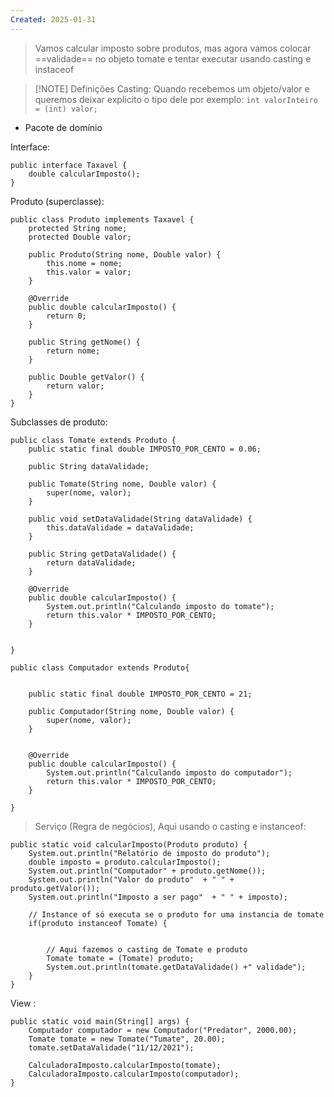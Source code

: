 ```yaml
---
Created: 2025-01-31
---
```

> Vamos calcular imposto sobre produtos, mas agora vamos colocar ==validade== no objeto tomate e tentar executar usando casting e instaceof



> [!NOTE] Definições
> Casting: Quando recebemos um objeto/valor e queremos deixar explicito o tipo dele por exemplo:
> `int valorInteiro = (int) valor;`


- Pacote de domínio

Interface:
```
public interface Taxavel {  
    double calcularImposto();  
}
```

Produto (superclasse):
```
public class Produto implements Taxavel {  
    protected String nome;  
    protected Double valor;  
  
    public Produto(String nome, Double valor) {  
        this.nome = nome;  
        this.valor = valor;  
    }  
  
    @Override  
    public double calcularImposto() {  
        return 0;  
    }  
  
    public String getNome() {  
        return nome;  
    }  
  
    public Double getValor() {  
        return valor;  
    }  
}
```

Subclasses de produto:

```
public class Tomate extends Produto {  
    public static final double IMPOSTO_POR_CENTO = 0.06;  
  
    public String dataValidade;  
  
    public Tomate(String nome, Double valor) {  
        super(nome, valor);  
    }  
  
    public void setDataValidade(String dataValidade) {  
        this.dataValidade = dataValidade;  
    }  
  
    public String getDataValidade() {  
        return dataValidade;  
    }  
  
    @Override  
    public double calcularImposto() {  
        System.out.println("Calculando imposto do tomate");  
        return this.valor * IMPOSTO_POR_CENTO;  
    }  
  
  
}
```


```
public class Computador extends Produto{  
  
  
    public static final double IMPOSTO_POR_CENTO = 21;  
  
    public Computador(String nome, Double valor) {  
        super(nome, valor);  
    }  
  
  
    @Override  
    public double calcularImposto() {  
        System.out.println("Calculando imposto do computador");  
        return this.valor * IMPOSTO_POR_CENTO;  
    }  
  
}
```


> Serviço (Regra de negócios), Aqui usando o casting e instanceof:

```
public static void calcularImposto(Produto produto) {  
    System.out.println("Relatório de imposto do produto");  
    double imposto = produto.calcularImposto();  
    System.out.println("Computador" + produto.getNome());  
    System.out.println("Valor do produto"  + " " + produto.getValor());  
    System.out.println("Imposto a ser pago"  + " " + imposto);  

	// Instance of só executa se o produto for uma instancia de tomate
    if(produto instanceof Tomate) {  
		
	
		// Aqui fazemos o casting de Tomate e produto
        Tomate tomate = (Tomate) produto;  
        System.out.println(tomate.getDataValidade() +" validade");  
    }  
}
```

View :
```
public static void main(String[] args) {  
    Computador computador = new Computador("Predator", 2000.00);  
    Tomate tomate = new Tomate("Tumate", 20.00);  
    tomate.setDataValidade("11/12/2021");  
  
    CalculadoraImposto.calcularImposto(tomate);  
    CalculadoraImposto.calcularImposto(computador);  
}
```